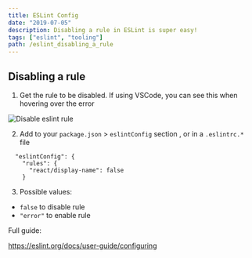 ```yaml
---
title: ESLint Config
date: "2019-07-05"
description: Disabling a rule in ESLint is super easy!
tags: ["eslint", "tooling"]
path: /eslint_disabling_a_rule
---
```


## Disabling a rule

1. Get the rule to be disabled. If using VSCode, you can see this when hovering over the error

![Disable eslint rule](https://res.cloudinary.com/dvfhgkkpe/image/upload/v1590339104/lennythedev/disable_eslint_rule.png)

2. Add to your `package.json` > `eslintConfig` section , or in a `.eslintrc.*` file

```
  "eslintConfig": {
    "rules": {
      "react/display-name": false
    }
```

3. Possible values:

- `false` to disable rule
- `"error"` to enable rule

Full guide:

https://eslint.org/docs/user-guide/configuring

